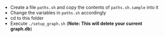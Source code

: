  - Create a file `paths.sh` and copy the contents of `paths.sh.sample` into it   
 - Change the variables in `paths.sh` accordingly  
 - cd to this folder  
 - Execute `./setup_graph.sh` (**Note: This will delete your current graph.db**)  
